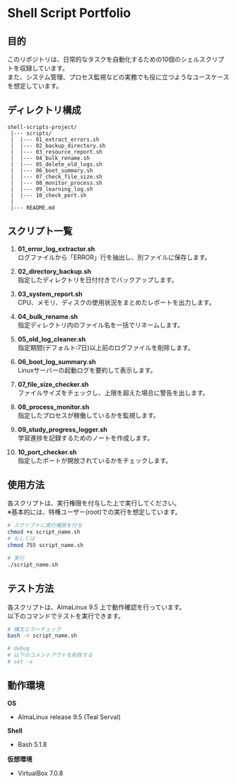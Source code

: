 # Shell Script Portfolio

## 目的

このリポジトリは、日常的なタスクを自動化するための10個のシェルスクリプトを収録しています。  
また、システム管理、プロセス監視などの実務でも役に立つようなユースケースを想定しています。

## ディレクトリ構成

```
shell-scripts-project/
 |--- scripts/
 |  |--- 01_extract_errors.sh
 |  |--- 02_backup_directory.sh
 |  |--- 03_resource_report.sh
 |  |--- 04_bulk_rename.sh
 |  |--- 05_delete_old_logs.sh
 |  |--- 06_boot_summary.sh
 |  |--- 07_check_file_size.sh
 |  |--- 08_monitor_process.sh
 |  |--- 09_learning_log.sh
 |  |--- 10_check_port.sh
 |
 |--- README.md
```

## スクリプト一覧

1. **01_error_log_extractor.sh**  
   ログファイルから「ERROR」行を抽出し、別ファイルに保存します。

2. **02_directory_backup.sh**  
   指定したディレクトリを日付付きでバックアップします。

3. **03_system_report.sh**  
   CPU、メモリ、ディスクの使用状況をまとめたレポートを出力します。

4. **04_bulk_rename.sh**  
   指定ディレクトリ内のファイル名を一括でリネームします。

5. **05_old_log_cleaner.sh**  
   指定期間(デフォルト:7日)以上前のログファイルを削除します。

6. **06_boot_log_summary.sh**  
   Linuxサーバーの起動ログを要約して表示します。

7. **07_file_size_checker.sh**  
   ファイルサイズをチェックし、上限を超えた場合に警告を出します。

8. **08_process_monitor.sh**  
   指定したプロセスが稼働しているかを監視します。

9. **09_study_progress_logger.sh**  
   学習進捗を記録するためのノートを作成します。

10. **10_port_checker.sh**  
    指定したポートが開放されているかをチェックします。

## 使用方法

各スクリプトは、実行権限を付与した上で実行してください。  
※基本的には、特権ユーザー(root)での実行を想定しています。

```bash
# スクリプトに実行権限を付与
chmod +x script_name.sh
# もしくは
chmod 755 script_name.sh

# 実行
./script_name.sh
```
## テスト方法

各スクリプトは、AlmaLinux 9.5 上で動作確認を行っています。  
以下のコマンドでテストを実行できます。

```bash
# 構文エラーチェック
bash -n script_name.sh

# debug
# 以下のコメントアウトを削除する
# set -x
```

## 動作環境

**OS**  
 - AlmaLinux release 9.5 (Teal Serval)

 **Shell**  
 - Bash 5.1.8

**仮想環境**  
- VirtualBox 7.0.8  
